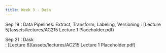 ```yaml
---
title: Week 3 - Data
---
```


Sep 19
: Data Pipelines: Extract, Transform, Labeling, Versioning
  : [Lecture 5](assets/lectures/AC215 Lecture 1 Placeholder.pdf)


Sep 21
: Dask	
  : [Lecture 6](assets/lectures/AC215 Lecture 1 Placeholder.pdf)